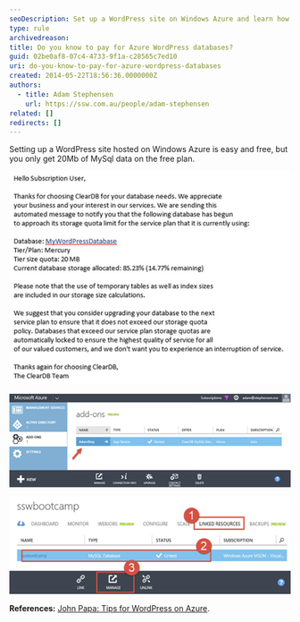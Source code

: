 ```yaml
---
seoDescription: Set up a WordPress site on Windows Azure and learn how to upgrade your MySQL database storage without reaching its free 20Mb limit.
type: rule
archivedreason:
title: Do you know to pay for Azure WordPress databases?
guid: 02be0af8-07c4-4733-9f1a-c28565c7ed10
uri: do-you-know-to-pay-for-azure-wordpress-databases
created: 2014-05-22T18:56:36.0000000Z
authors:
  - title: Adam Stephensen
    url: https://ssw.com.au/people/adam-stephensen
related: []
redirects: []
---
```


Setting up a WordPress site hosted on Windows Azure is easy and free, but you only get 20Mb of MySql data on the free plan.

<!--endintro-->

![Figure: Once you approach your 20Mb limit you will receive a warning that your database may be suspended](wp-db-azure1.jpg)

![Figure: If you are serious about your blog and including content on it, you should configure a paid Azure Add-on to host your MySQL Database when you set it up](wp-db-azure2.jpg)

![Figure: If you have already created your blog, navigate to your website within the Azure portal, select 'Linked Resources', select the line for the MySQL Database and click the 'Manage link'. This will open the ClearDb portal. Go to the Dashboard and click 'Upgrade'](wp-db-azure3.jpg)

**References:** [John Papa: Tips for WordPress on Azure](http://www.johnpapa.net/azurecleardbmysql/).
